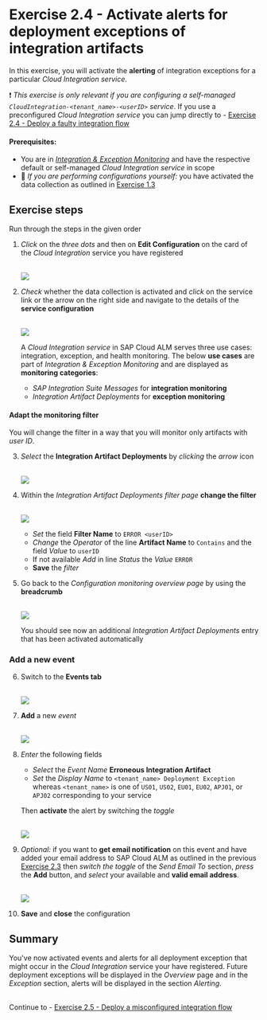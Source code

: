 # Exercise 2.4 - Activate alerts for deployment exceptions of integration artifacts

In this exercise, you will activate the **alerting** of integration exceptions for a particular *Cloud Integration service*. 

 :heavy_exclamation_mark: *This exercise is only relevant if you are configuring a self-managed `CloudIntegration-<tenant_name>-<userID>` service*. If you use a preconfigured *Cloud Integration service* you can jump directly to - [Exercise 2.4 - Deploy a faulty integration flow](/exercises/ex2/ex24/)

#### Prerequisites:

- You are in [*Integration & Exception Monitoring*](https://teched22-cloudalm-003.eu10.alm.cloud.sap/shell/run?sap-ui-app-id=com.sap.crun.imapp.ui#/Home) and have the respective default or self-managed *Cloud Integration service* in scope
- :construction_worker: *If you are performing configurations yourself:* you have activated the data collection as outlined in [Exercise 1.3](/exercises/ex1/ex13/)

## Exercise steps

Run through the steps in the given order

1. *Click* on the *three dots* and then on **Edit Configuration** on the card of the *Cloud Integration* service you have registered

   <br>![](/exercises/ex1/images/IMOverviewEditConfiguration.png)

2. *Check* whether the data collection is activated and *click* on the service link or the arrow on the right side and navigate to the details of the **service configuration**

   <br>![](/exercises/ex2/images/IMExceptConfigSelectService.png)
   
    A *Cloud Integration service* in SAP Cloud ALM serves three use cases: integration, exception, and health monitoring. The below **use cases** are part of *Integration & Exception Monitoring* and are displayed as **monitoring categories**:
    
	- *SAP Integration Suite Messages* for **integration monitoring**
	- *Integration Artifact Deployments* for **exception monitoring**

#### Adapt the **monitoring filter**

You will change the filter in a way that you will monitor only artifacts with *user ID*.

3. *Select* the **Integration Artifact Deployments** by *clicking* the *arrow* icon

   <br>![](/exercises/ex2/images/IMExceptSelectUsecase.png)
   
4. Within the *Integration Artifact Deployments filter page* **change the filter** 

	<br>![](/exercises/ex2/images/IMExceptConfigAddFilter.png)

    - *Set* the field **Filter Name** to `ERROR <userID>`
    - *Change* the *Operator* of the line **Artifact Name** to `Contains` and the field *Value* to `userID`
    - If not available *Add* in line *Status* the *Value* `ERROR`
    - **Save** the *filter*

5. Go back to the *Configuration monitoring overview page* by using the **breadcrumb**

	<br>![](/exercises/ex2/images/IMExceptConfigAddFilterResult.png)
    
    You should see now an additional *Integration Artifact Deployments* entry that has been activated automatically
	
### Add a new event

6. Switch to the **Events tab**

	<br>![](/exercises/ex2/images/IMExceptConfigSwitchToEvents.png)

7. **Add** a new *event*

	<br>![](/exercises/ex2/images/IMExceptConfigAddEventButton.png)
	
8. *Enter* the following fields

    - *Select* the *Event Name* **Erroneous Integration Artifact**  
    - *Set* the *Display Name* to  `<tenant_name> Deployment Exception` whereas `<tenant_name>` is one of `US01`, `US02`, `EU01`, `EU02`, `APJ01`, or `APJ02` corresponding to your service
    
    Then **activate** the alert by switching the *toggle* 

	<br>![](/exercises/ex2/images/IMExceptConfigActivateAlert.png)
	
9. *Optional:* if you want to **get email notification** on this event and have added your email address to SAP Cloud ALM as outlined in the previous [Exercise 2.3](/exercises/ex2/ex23/) then *switch the toggle* of the *Send Email To* section, *press* the **Add** button,  and *select* your available and **valid email address**.

    <br>![](/exercises/ex2/images/IMExceptConfigActivateEmail.png)

10. **Save** and **close** the configuration
   

## Summary

You've now activated events and alerts for all deployment exception that might occur in the *Cloud Integration* service your have registered. Future deployment exceptions will be displayed in the *Overview* page and in the *Exception* section, alerts will be displayed in the section *Alerting*.

<br>Continue to - [Exercise 2.5 - Deploy a misconfigured integration flow](/exercises/ex2/ex25/)
